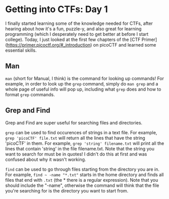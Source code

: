 # Getting into CTFs: Day 1 #

I finally started learning some of the knowledge needed for CTFs, after hearing about how it's a fun, puzzle-y, and also great for learning programming (which I desperately need to get better at before I start college). Today, I just looked at the first few chapters of the [CTF Primer] (https://primer.picoctf.org/#_introduction) on picoCTF and learned some essential skills.

## Man ##

`man` (short for Manual, I think) is the command for looking up commands! For example, in order to look up the `grep` command, simply do `man grep` and a whole page of useful info will pop up, including what `grep` does and how to format `grep` commands.

## Grep and Find ##

Grep and Find are super useful for searching files and directories. 

`grep` can be used to find occurences of strings in a text file. For example, `grep 'picoCTF' file.txt` will return all the lines that have the string 'picoCTF' in them. For example, `grep 'string' filename.txt` will print all the lines that contain 'string' in the file filename.txt. Note that the string you want to search for must be in quotes! I didn't do this at first and was confused about why it wasn't working.

`find` can be used to go through files starting from the directory you are in. For example, `find ~ -name "*.txt"` starts in the home directory and finds all files that end with `.txt` (the * there is a regular expression). Note that you should include the "-name", otherwise the command will think that the file you're searching for is the directory you want to start from. 
